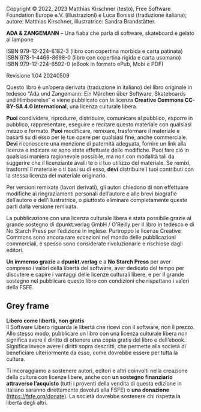 <!--
SPDX-FileCopyrightText: 2021-2023 Matthias Kirschner

SPDX-License-Identifier: CC-BY-SA-4.0
-->
Copyright © 2022, 2023 Matthias Kirschner (testo), Free Software Foundation Europe e.V. (illustrazioni) e Luca Bonissi (traduzione italiana); autore: Matthias Kirschner, illustratrice: Sandra Brandstätter.

**ADA & ZANGEMANN** – Una fiaba che parla di software, skateboard e gelato al lampone

ISBN 979-12-224-6182-3 (libro con copertina morbida e carta patinata)\
ISBN 978-1-4466-8698-0 (libro con copertina rigida e carta usomano)\
ISBN 979-12-224-6592-0 (eBook in formato ePub, Mobi e PDF)

Revisione 1.04 20240509

Questo libro è un’opera derivata (traduzione in italiano) del libro originale in tedesco “Ada und Zangemann: Ein Märchen über Software, Skateboards und Himbeereise” e viene pubblicato con la licenza **Creative Commons CC-BY-SA 4.0 International**, una licenza culturale libera.

**Puoi** condividere, riprodurre, distribuire, comunicare al pubblico, esporre in pubblico, rappresentare, eseguire e recitare questo materiale con qualsiasi mezzo e formato. **Puoi** modificare, remixare, trasformare il materiale e basarti su di esso per le tue opere per qualsiasi fine, anche commerciale.\
**Devi** riconoscere una menzione di paternità adeguata, fornire un link alla licenza e indicare se sono state effettuate delle modifiche. Puoi fare ciò in qualsiasi maniera ragionevole possibile, ma non con modalità tali da suggerire che il licenziante avalli te o il tuo utilizzo del materiale. Se remixi, trasformi il materiale o ti basi su di esso, **devi** distribuire i tuoi contributi con la stessa licenza del materiale originario.

Per versioni remixate (lavori derivati), gli autori chiedono di non effettuare modifiche ai ringraziamenti personali dell’autore e alle brevi biografie dell’autore e dell’illustratrice, o piuttosto eliminare completamente queste parti dalla versione remixata.

La pubblicazione con una licenza culturale libera è stata possibile grazie al grande sostegno di dpunkt.verlag GmbH / O’Reilly per il libro in tedesco e di No Starch Press per l’edizione in inglese. Purtroppo le licenze Creative Commons sono ancora rare eccezioni nel mondo delle pubblicazioni commerciali, e spesso sono considerate rivoluzionarie e rischiose dagli editori.

**Un immenso grazie** a **dpunkt.verlag** e a **No Starch Press** per aver compreso i valori della libertà del software, aver dedicato del tempo per discutere e capire i vantaggi delle licenze culturali libere, e per il grande sostegno nel pubblicare questo libro con condizioni che rispettano i valori della FSFE.

## Grey frame

**Libero come libertà, non gratis**\
Il Software Libero riguarda le libertà che ricevi con il software, non il prezzo. Allo stesso modo, pubblicare un libro con una licenza culturale libera non significa avere il diritto di ottenere una copia gratis del libro e dell’ebook. Significa invece avere i diritti sopra descritti, che permette alla società di beneficiare ulteriormente da esso, come dovrebbe essere per tutta la cultura.

Ti incoraggiamo a sostenere autori, editori e altri coinvolti nella creazione della cultura con licenze libere, anche con **un sostegno finanziario attraverso l’acquisto** (tutti i proventi della vendita di questa edizione in italiano saranno direttamente devoluti alla FSFE) o **una donazione** (https://fsfe.org/donate). La società dovrebbe sostenere chi rispetta la libertà degli altri.
